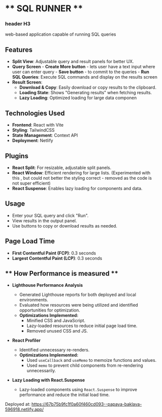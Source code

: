 # ** SQL RUNNER **
### header H3
 web-based application capable of running SQL queries 

## **Features**

- **Split View**: Adjustable query and result panels for better UX.
- **Query Screen**
        - **Create More button** - lets user have a text input where user can enter query
        - **Save button** - to commit to the queries
        - **Run SQL Queries**: Execute SQL commands and display on the results screen
- **Result Screen**:
    - **Download & Copy**: Easily download or copy results to the clipboard.
    - **Loading State**: Shows "Generating results" when fetching results.
    - **Lazy Loading**: Optimized loading for large data componen

## **Technologies Used**
- **Frontend**: React with Vite
- **Styling**: TailwindCSS
- **State Management**: Context API
- **Deployment**: Netlify

## **Plugins**
- **React Split**: For resizable, adjustable split panels.
- **React Window**: Efficient rendering for large lists. (Experimented with this , but could not better the styling correct  - removed as the code is not super efficient)
- **React Suspense**: Enables lazy loading for components and data.

## **Usage**
- Enter your SQL query and click "Run".
- View results in the output panel.
- Use buttons to copy or download results as needed.


## **Page Load Time**
- **First Contentful Paint (FCP)**: 0.3 seconds
- **Largest Contentful Paint (LCP)**: 0.3 seconds

## ** How Performance is measured **
- **Lighthouse Performance Analysis**  
  - Generated Lighthouse reports for both deployed and local environments.  
  - Evaluated how resources were being utilized and identified opportunities for optimization.  
  - **Optimizations Implemented:**  
    - Minified CSS and JavaScript.  
    - Lazy-loaded resources to reduce initial page load time.  
    - Removed unused CSS and JS.  

- **React Profiler**  
  - Identified unnecessary re-renders.  
  - **Optimizations Implemented:**  
    - Used `useCallback` and `useMemo` to memoize functions and values.  
    - Used `memo` to prevent child components from re-rendering unnecessarily.  

- **Lazy Loading with React.Suspense**  
  - Lazy-loaded components using `React.Suspense` to improve performance and reduce the initial load time.  

Deployed at: https://67b75b9fc1f0a60f460cd093--papaya-baklava-596918.netlify.app/
